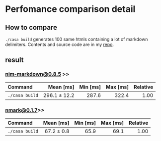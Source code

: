 # Perfomance comparison detail

## How to compare
`./casa build` generates 100 same htmls containing a lot of markdown delimiters. Contents and source code are in my [repo](https://github.com/kyoheiu/Casa).

## result
### nim-markdown@0.8.5 >>
| Command | Mean [ms] | Min [ms] | Max [ms] | Relative |
|:---|---:|---:|---:|---:|
| `./casa build` | 296.1 ± 12.2 | 287.6 | 322.4 | 1.00 |

### nmark@0.1.7>>
| Command | Mean [ms] | Min [ms] | Max [ms] | Relative |
|:---|---:|---:|---:|---:|
| `./casa build` | 67.2 ± 0.8 | 65.9 | 69.1 | 1.00 |
